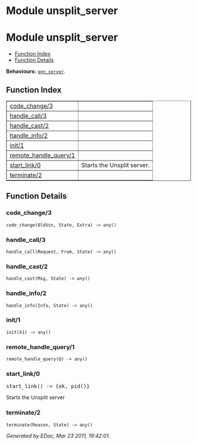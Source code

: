 Module unsplit_server
=====================


<h1>Module unsplit_server</h1>

* [Function Index](#index)
* [Function Details](#functions)






__Behaviours:__ [`gen_server`](gen_server.md).

<h2><a name="index">Function Index</a></h2>



<table width="100%" border="1" cellspacing="0" cellpadding="2" summary="function index"><tr><td valign="top"><a href="#code_change-3">code_change/3</a></td><td></td></tr><tr><td valign="top"><a href="#handle_call-3">handle_call/3</a></td><td></td></tr><tr><td valign="top"><a href="#handle_cast-2">handle_cast/2</a></td><td></td></tr><tr><td valign="top"><a href="#handle_info-2">handle_info/2</a></td><td></td></tr><tr><td valign="top"><a href="#init-1">init/1</a></td><td></td></tr><tr><td valign="top"><a href="#remote_handle_query-1">remote_handle_query/1</a></td><td></td></tr><tr><td valign="top"><a href="#start_link-0">start_link/0</a></td><td>Starts the Unsplit server.</td></tr><tr><td valign="top"><a href="#terminate-2">terminate/2</a></td><td></td></tr></table>


<a name="functions"></a>


<h2>Function Details</h2>


<a name="code_change-3"></a>


<h3>code_change/3</h3>





`code_change(OldVsn, State, Extra) -> any()`


<a name="handle_call-3"></a>


<h3>handle_call/3</h3>





`handle_call(Request, From, State) -> any()`


<a name="handle_cast-2"></a>


<h3>handle_cast/2</h3>





`handle_cast(Msg, State) -> any()`


<a name="handle_info-2"></a>


<h3>handle_info/2</h3>





`handle_info(Info, State) -> any()`


<a name="init-1"></a>


<h3>init/1</h3>





`init(X1) -> any()`


<a name="remote_handle_query-1"></a>


<h3>remote_handle_query/1</h3>





`remote_handle_query(Q) -> any()`


<a name="start_link-0"></a>


<h3>start_link/0</h3>





<tt>start_link() -> {ok, pid()}</tt>



Starts the Unsplit server
<a name="terminate-2"></a>


<h3>terminate/2</h3>





`terminate(Reason, State) -> any()`



_Generated by EDoc, Mar 23 2011, 19:42:01._